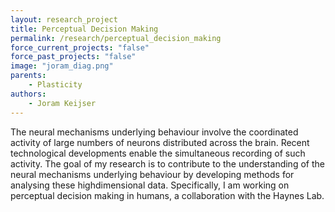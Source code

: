 ```yaml
---
layout: research_project
title: Perceptual Decision Making
permalink: /research/perceptual_decision_making
force_current_projects: "false"
force_past_projects: "false"
image: "joram_diag.png"
parents:
    - Plasticity
authors:
    - Joram Keijser
---
```

The  neural  mechanisms  underlying  behaviour  involve  the  coordinated  activity  of  large  numbers  of  neurons  distributed  across  the  brain.  Recent  technological  developments  enable  the  simultaneous  recording  of  such  activity.  The  goal  of  my  research  is  to  contribute  to  the  understanding  of  the  neural  mechanisms  underlying  behaviour  by  developing  methods  for  analysing  these  highdimensional  data.    Specifically,  I  am  working  on  perceptual  decision  making  in  humans,  a  collaboration  with  the  Haynes  Lab.
